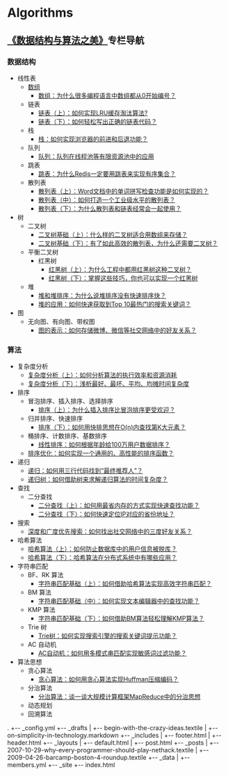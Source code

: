 # Algorithms

## [《数据结构与算法之美》](http://t.cn/EvWJWn4)专栏导航

### 数据结构

- 线性表
	- [数组](https://github.com/iostalks/Algorithms/tree/master/Array)
		- [数组：为什么很多编程语言中数组都从0开始编号？](https://time.geekbang.org/column/article/40961)
	- 链表
		- [链表（上）：如何实现LRU缓存淘汰算法?](https://time.geekbang.org/column/article/41013)
		- [链表（下）：如何轻松写出正确的链表代码？](https://time.geekbang.org/column/article/41149)
	- 栈
		- [栈：如何实现浏览器的前进和后退功能？](https://time.geekbang.org/column/article/41222)
	- 队列
		- [队列：队列在线程池等有限资源池中的应用](https://time.geekbang.org/column/article/41330)
	- 跳表
		- [跳表：为什么Redis一定要用跳表来实现有序集合？](https://time.geekbang.org/column/article/42896)
	- 散列表
		- [散列表（上）：Word文档中的单词拼写检查功能是如何实现的？](64233)
		- [散列表（中）：如何打造一个工业级水平的散列表？](https://time.geekbang.org/column/article/64586)
		- [散列表（下）：为什么散列表和链表经常会一起使用？](https://time.geekbang.org/column/article/64858)
- 树
	- 二叉树
		- [二叉树基础（上）：什么样的二叉树适合用数组来存储？](https://time.geekbang.org/column/article/67856)
		- [二叉树基础（下）：有了如此高效的散列表，为什么还需要二叉树？](https://time.geekbang.org/column/article/68334)
	- 平衡二叉树
		- 红黑树
			- [红黑树（上）：为什么工程中都用红黑树这种二叉树？](https://time.geekbang.org/column/article/68638)
			- [红黑树（下）：掌握这些技巧，你也可以实现一个红黑树](https://time.geekbang.org/column/article/68976)
	- 堆
		- [堆和堆排序：为什么说堆排序没有快速排序快？](https://time.geekbang.org/column/article/69913)
		- [堆的应用：如何快速获取到Top 10最热门的搜索关键词？](https://time.geekbang.org/column/article/70187)
- 图
    - 无向图、有向图、带权图
        - [图的表示：如何存储微博、微信等社交网络中的好友关系？](https://time.geekbang.org/column/article/70537)

### 算法

- 复杂度分析
	- [复杂度分析（上）：如何分析算法的执行效率和资源消耗](https://time.geekbang.org/column/article/40036)
	- [复杂度分析（下）：浅析最好、最坏、平均、均摊时间复杂度](https://time.geekbang.org/column/article/40447)
- 排序
	- 冒泡排序、插入排序、选择排序
		- [排序（上）：为什么插入排序比冒泡排序更受欢迎？](https://time.geekbang.org/column/article/41802)
	- 归并排序、快速排序
		- [排序（下）：如何用快排思想在O(n)内查找第K大元素？](https://time.geekbang.org/column/article/41913)
	- 桶排序、计数排序、基数排序
		- [线性排序：如何根据年龄给100万用户数据排序？](https://time.geekbang.org/column/article/42038)
	- [排序优化：如何实现一个通用的、高性能的排序函数？](https://time.geekbang.org/column/article/42359)
- 递归
	- [递归：如何用三行代码找到“最终推荐人”？](https://time.geekbang.org/column/article/41440)
	- [递归树：如何借助树来求解递归算法的时间复杂度？](https://time.geekbang.org/column/article/69388)
- 查找
	- 二分查找
		- [二分查找（上）：如何用最省内存的方式实现快速查找功能？](https://time.geekbang.org/column/article/42520)
		- [二分查找（下）：如何快速定位IP对应的省份地址？](https://time.geekbang.org/column/article/42733)
- 搜索
	- [深度和广度优先搜索：如何找出社交网络中的三度好友关系？](https://time.geekbang.org/column/article/70891)
- 哈希算法
	- [哈希算法（上）：如何防止数据库中的用户信息被脱库？](https://time.geekbang.org/column/article/65312)
	- [哈希算法（下）：哈希算法在分布式系统中有哪些应用？](https://time.geekbang.org/column/article/67388)
- 字符串匹配
	- BF、RK 算法
		- [字符串匹配基础（上）：如何借助哈希算法实现高效字符串匹配？](https://time.geekbang.org/column/article/71187)
	- BM 算法
		- [字符串匹配基础（中）：如何实现文本编辑器中的查找功能？](https://time.geekbang.org/column/article/71525)
	- KMP 算法
		- [字符串匹配基础（下）：如何借助BM算法轻松理解KMP算法？](https://time.geekbang.org/column/article/71845)
    - Trie 树
        - [Trie树：如何实现搜索引擎的搜索关键词提示功能？](https://time.geekbang.org/column/article/72414)
    - AC 自动机
        - [AC自动机：如何用多模式串匹配实现敏感词过滤功能？](https://time.geekbang.org/column/article/72810)
- 算法思想
	- 贪心算法
		- [贪心算法：如何用贪心算法实现Huffman压缩编码？](https://time.geekbang.org/column/article/73188)
    - 分治算法
        - [分治算法：谈一谈大规模计算框架MapReduce中的分治思想](https://time.geekbang.org/column/article/73503)
	- 动态规划
	- 回溯算法

.
+-- _config.yml
+-- _drafts
|   +-- begin-with-the-crazy-ideas.textile
|   +-- on-simplicity-in-technology.markdown
+-- _includes
|   +-- footer.html
|   +-- header.html
+-- _layouts
|   +-- default.html
|   +-- post.html
+-- _posts
|   +-- 2007-10-29-why-every-programmer-should-play-nethack.textile
|   +-- 2009-04-26-barcamp-boston-4-roundup.textile
+-- _data
|   +-- members.yml
+-- _site
+-- index.html
